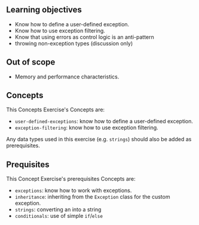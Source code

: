 ## Learning objectives

- Know how to define a user-defined exception.
- Know how to use exception filtering.
- Know that using errors as control logic is an anti-pattern
- throwing non-exception types (discussion only)

## Out of scope

- Memory and performance characteristics.

## Concepts

This Concepts Exercise's Concepts are:

- `user-defined-exceptions`: know how to define a user-defined exception.
- `exception-filtering`: know how to use exception filtering.

Any data types used in this exercise (e.g. `strings`) should also be added as prerequisites.

## Prequisites

This Concept Exercise's prerequisites Concepts are:

- `exceptions`: know how to work with exceptions.
- `inheritance`: inheriting from the `Exception` class for the custom exception.
- `strings`: converting an into a string
- `conditionals`: use of simple `if`/`else`
